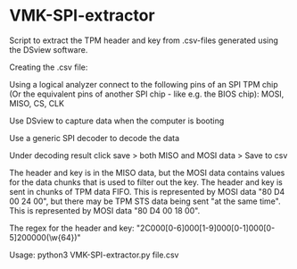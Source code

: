 # VMK-SPI-extractor
Script to extract the TPM header and key from .csv-files generated using the DSview software. 



Creating the .csv file:

Using a logical analyzer connect to the following pins of an SPI TPM chip (Or the equivalent pins of another SPI chip - like e.g. the BIOS chip):
MOSI, MISO, CS, CLK

Use DSview to capture data when the computer is booting

Use a generic SPI decoder to decode the data

Under decoding result click save > both MISO and MOSI data > Save to csv

The header and key is in the MISO data, but the MOSI data contains values for the data chunks that is used to filter out the key.
The header and key is sent in chunks of TPM data FIFO. This is represented by MOSI data "80 D4 00 24 00", but there may be TPM STS data being sent "at the same time". This is represented by MOSI data "80 D4 00 18 00".

The regex for the header and key: "2C000[0-6]000[1-9]000[0-1]000[0-5]200000(\w{64})"



Usage:
python3 VMK-SPI-extractor.py file.csv

